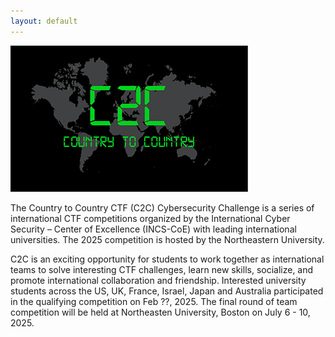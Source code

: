 ```yaml
---
layout: default
---
```


![Hello](./assets/images/C2C_Logo.png)


The Country to Country CTF (C2C) Cybersecurity Challenge is a series of international CTF competitions organized by the International Cyber Security – Center of Excellence (INCS-CoE) with leading international universities. The 2025 competition is hosted by the Northeastern University. 

C2C is an exciting opportunity for students to work together as international teams to solve interesting CTF challenges, learn new skills, socialize, and promote international collaboration and friendship. Interested university students across the US, UK, France, Israel, Japan and Australia participated in the qualifying competition on Feb ??, 2025. The final round of team competition will be held at Northeasten University, Boston on July 6 - 10, 2025.